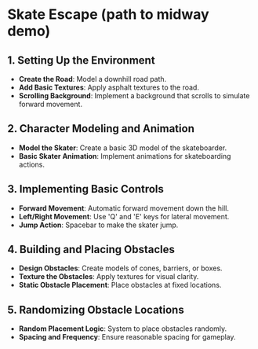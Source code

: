 # Skate Escape (path to midway demo)

## 1. Setting Up the Environment
- **Create the Road**: Model a downhill road path.
- **Add Basic Textures**: Apply asphalt textures to the road.
- **Scrolling Background**: Implement a background that scrolls to simulate forward movement.

## 2. Character Modeling and Animation
- **Model the Skater**: Create a basic 3D model of the skateboarder.
- **Basic Skater Animation**: Implement animations for skateboarding actions.

## 3. Implementing Basic Controls
- **Forward Movement**: Automatic forward movement down the hill.
- **Left/Right Movement**: Use 'Q' and 'E' keys for lateral movement.
- **Jump Action**: Spacebar to make the skater jump.

## 4. Building and Placing Obstacles
- **Design Obstacles**: Create models of cones, barriers, or boxes.
- **Texture the Obstacles**: Apply textures for visual clarity.
- **Static Obstacle Placement**: Place obstacles at fixed locations.

## 5. Randomizing Obstacle Locations
- **Random Placement Logic**: System to place obstacles randomly.
- **Spacing and Frequency**: Ensure reasonable spacing for gameplay.
